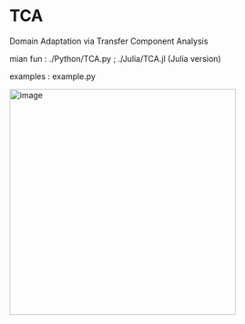 # TCA

Domain Adaptation via Transfer Component Analysis

mian fun : ./Python/TCA.py ; ./Julia/TCA.jl (Julia version)

examples : example.py

<img width="397" alt="image" src="https://github.com/MaterialsInformaticsDemo/TCA/assets/86995074/68ffa1c6-9651-4a2b-9c66-e1a28511cfda">

